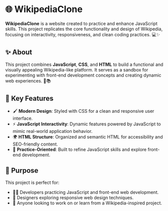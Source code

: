 # 🌐 WikipediaClone

**WikipediaClone** is a website created to practice and enhance JavaScript skills. This project replicates the core functionality and design of Wikipedia, focusing on interactivity, responsiveness, and clean coding practices. 💻✨

## ✨ About

This project combines **JavaScript**, **CSS**, and **HTML** to build a functional and visually appealing Wikipedia-like platform. It serves as a sandbox for experimenting with front-end development concepts and creating dynamic web experiences. 🚀📚

## 🔑 Key Features

- 🖌️ **Modern Design**: Styled with CSS for a clean and responsive user interface.
- ⚡ **JavaScript Interactivity**: Dynamic features powered by JavaScript to mimic real-world application behavior.
- 🌍 **HTML Structure**: Organized and semantic HTML for accessibility and SEO-friendly content.
- 🌟 **Practice-Oriented**: Built to refine JavaScript skills and explore front-end development.

## 🎯 Purpose

This project is perfect for:

- 🧑‍💻 Developers practicing JavaScript and front-end web development.
- 🎨 Designers exploring responsive web design techniques.
- 🌟 Anyone looking to work on or learn from a Wikipedia-inspired project.
